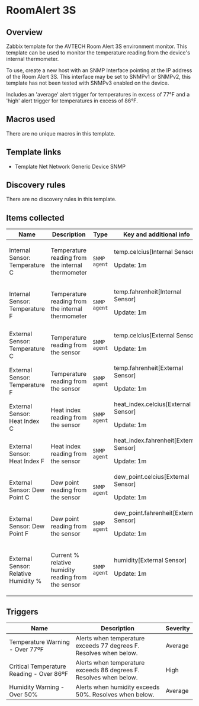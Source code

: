 # RoomAlert 3S

## Overview

Zabbix template for the AVTECH Room Alert 3S environment monitor. This template can be used to monitor the temperature reading from the device's internal thermometer.


To use, create a new host with an SNMP Interface pointing at the IP address of the Room Alert 3S. This interface may be set to SNMPv1 or SNMPv2, this template has not been tested with SNMPv3 enabled on the device.


Includes an 'average' alert trigger for temperatures in excess of 77°F and a 'high' alert trigger for temperatures in excess of 86°F.



## Macros used

There are no unique macros in this template.

## Template links

- Template Net Network Generic Device SNMP

## Discovery rules

There are no discovery rules in this template.

## Items collected

| Name                                 | Description                                                | Type         | Key and additional info                                        |
|--------------------------------------|------------------------------------------------------------|--------------|----------------------------------------------------------------|
| Internal Sensor: Temperature C       | <p>Temperature reading from the internal thermometer</p>   | `SNMP agent` | temp.celcius[Internal Sensor]<p>Update: 1m</p>                 |
| Internal Sensor: Temperature F       | <p>Temperature reading from the internal thermometer</p>   | `SNMP agent` | temp.fahrenheit[Internal Sensor]<p>Update: 1m</p>              |
| External Sensor: Temperature C       | <p>Temperature reading from the sensor</p>                 | `SNMP agent` | temp.celcius[External Sensor]<p>Update: 1m</p>                 |
| External Sensor: Temperature F       | <p>Temperature reading from the sensor</p>                 | `SNMP agent` | temp.fahrenheit[External Sensor]<p>Update: 1m</p>              |
| External Sensor: Heat Index C        | <p>Heat index reading from the sensor</p>                  | `SNMP agent` | heat_index.celcius[External Sensor]<p>Update: 1m</p>           |
| External Sensor: Heat Index F        | <p>Heat index reading from the sensor</p>                  | `SNMP agent` | heat_index.fahrenheit[External Sensor]<p>Update: 1m</p>        |
| External Sensor: Dew Point C         | <p>Dew point reading from the sensor</p>                   | `SNMP agent` | dew_point.celcius[External Sensor]<p>Update: 1m</p>            |
| External Sensor: Dew Point F         | <p>Dew point reading from the sensor</p>                   | `SNMP agent` | dew_point.fahrenheit[External Sensor]<p>Update: 1m</p>         |
| External Sensor: Relative Humidity % | <p>Current % relative humidity reading from the sensor</p> | `SNMP agent` | humidity[External Sensor]<p>Update: 1m</p>                     |



## Triggers

| Name                                     | Description                                                        | Severity  |
|------------------------------------------|--------------------------------------------------------------------|-----------|
| Temperature Warning - Over 77ºF          | Alerts when temperature exceeds 77 degrees F. Resolves when below. | Average   |
| Critical Temperature Reading - Over 86ºF | Alerts when temperature exceeds 86 degrees F. Resolves when below. | High      |
| Humidity Warning - Over 50%              | Alerts when humidity exceeds 50%. Resolves when below.             | Average   |

